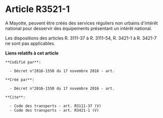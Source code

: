# Article R3521-1

A Mayotte, peuvent être créés des services réguliers non urbains d'intérêt national pour desservir des équipements présentant
un intérêt national. 

Les dispositions des articles R. 3111-37 à R. 3111-54, R. 3421-1 à R. 3421-7 ne sont pas applicables.

**Liens relatifs à cet article**

	**Codifié par**:

	  - Décret n°2016-1550 du 17 novembre 2016 - art.

	**Créé par**:

	  - Décret n°2016-1550 du 17 novembre 2016 - art.

	**Cite**:

	  - Code des transports - art. R3111-37 (V)
	  - Code des transports - art. R3421-1 (V)
